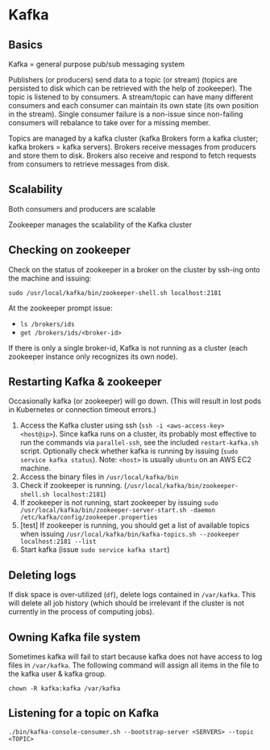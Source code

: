 # Kafka

## Basics

Kafka = general purpose pub/sub messaging system

Publishers (or producers) send data to a topic (or stream) (topics are persisted to disk which can be retrieved with 
the help of zookeeper). The topic is listened to by consumers. A stream/topic can have many different consumers and each consumer can maintain its own state (its own position in the stream). Single consumer failure is a non-issue since non-failing consumers will rebalance to take over for a missing member.

Topics are managed by a kafka cluster (kafka Brokers form a kafka cluster; kafka brokers = kafka servers). 
Brokers receive messages from producers and store them to disk. Brokers also receive and respond to fetch requests from consumers
to retrieve messages from disk. 


## Scalability 

Both consumers and producers are scalable

Zookeeper manages the scalability of the Kafka cluster

## Checking on zookeeper

Check on the status of zookeeper in a broker on the cluster by ssh-ing onto the machine and issuing: 

```
sudo /usr/local/kafka/bin/zookeeper-shell.sh localhost:2181
```

At the zookeeper prompt issue:

- `ls /brokers/ids`
- `get /brokers/ids/<broker-id>`

If there is only a single broker-id, Kafka is not running as a cluster (each zookeeper instance only recognizes its own node).

## Restarting Kafka & zookeeper

Occasionally kafka (or zookeeper) will go down. (This will result in lost pods in Kubernetes or connection timeout errors.) 

1. Access the Kafka cluster using ssh (`ssh -i <aws-access-key> <host@ip>`). Since kafka runs on a cluster, its probably most effective to run the commands via `parallel-ssh`, see the included `restart-kafka.sh` script. Optionally check whether kafka is running by issuing (`sudo service kafka status`). Note: `<host>` is usually `ubuntu` on an AWS EC2 machine.
2. Access the binary files in `/usr/local/kafka/bin`
3. Check if zookeeper is running. (`/usr/local/kafka/bin/zookeeper-shell.sh localhost:2181`)
4. If zookeeper is not running, start zookeeper by issuing `sudo /usr/local/kafka/bin/zookeeper-server-start.sh -daemon /etc/kafka/config/zookeeper.properties` 
5. [test] If zookeeper is running, you should get a list of available topics when issuing `/usr/local/kafka/bin/kafka-topics.sh --zookeeper localhost:2181 --list` 
6. Start kafka (issue `sudo service kafka start`)

## Deleting logs

If disk space is over-utilized (`df`), delete logs contained in `/var/kafka`. This will delete all job history (which should be irrelevant if the cluster is not currently in the process of computing jobs). 

## Owning Kafka file system

Sometimes kafka will fail to start because kafka does not have access to log files in `/var/kafka`. The following command will assign all items in the file to the kafka user & kafka group.

```
chown -R kafka:kafka /var/kafka
```

## Listening for a topic on Kafka

```
./bin/kafka-console-consumer.sh --bootstrap-server <SERVERS> --topic <TOPIC>
```
